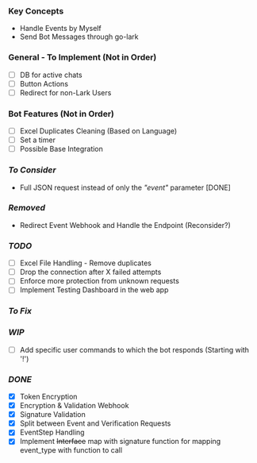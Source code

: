 ### Key Concepts

- Handle Events by Myself
- Send Bot Messages through go-lark

### General - To Implement (Not in Order) 
- [ ] DB for active chats
- [ ] Button Actions
- [ ] Redirect for non-Lark Users

### Bot Features (Not in Order)
- [ ] Excel Duplicates Cleaning (Based on Language)
- [ ] Set a timer
- [ ] Possible Base Integration

### *To Consider*
- Full JSON request instead of only the *"event"* parameter [DONE]

### *Removed*
- Redirect Event Webhook and Handle the Endpoint (Reconsider?)


### *TODO*
- [ ] Excel File Handling - Remove duplicates
- [ ] Drop the connection after X failed attempts
- [ ] Enforce more protection from unknown requests
- [ ] Implement Testing Dashboard in the web app

### *To Fix*

### *WIP*
- [ ] Add specific user commands to which the bot responds (Starting with '!')

### *DONE*
- [X] Token Encryption
- [X] Encryption & Validation Webhook
- [X] Signature Validation
- [X] Split between Event and Verification Requests
- [X] EventStep Handling
- [X] Implement ~~Interface~~ map with signature function for mapping event_type with function to call

